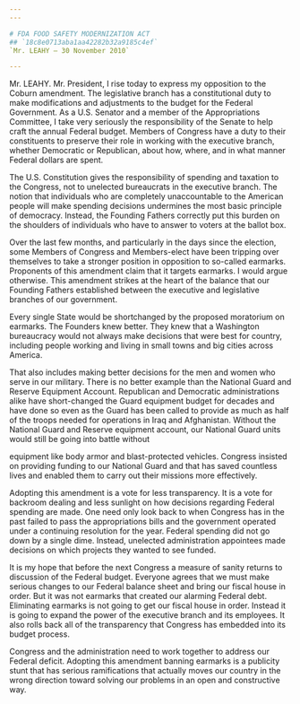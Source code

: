 ```yaml
---
---

# FDA FOOD SAFETY MODERNIZATION ACT
## `18c8e0713aba1aa42282b32a9185c4ef`
`Mr. LEAHY — 30 November 2010`

---
```



Mr. LEAHY. Mr. President, I rise today to express my opposition to 
the Coburn amendment. The legislative branch has a constitutional duty 
to make modifications and adjustments to the budget for the Federal 
Government. As a U.S. Senator and a member of the Appropriations 
Committee, I take very seriously the responsibility of the Senate to 
help craft the annual Federal budget. Members of Congress have a duty 
to their constituents to preserve their role in working with the 
executive branch, whether Democratic or Republican, about how, where, 
and in what manner Federal dollars are spent.

The U.S. Constitution gives the responsibility of spending and 
taxation to the Congress, not to unelected bureaucrats in the executive 
branch. The notion that individuals who are completely unaccountable to 
the American people will make spending decisions undermines the most 
basic principle of democracy. Instead, the Founding Fathers correctly 
put this burden on the shoulders of individuals who have to answer to 
voters at the ballot box.

Over the last few months, and particularly in the days since the 
election, some Members of Congress and Members-elect have been tripping 
over themselves to take a stronger position in opposition to so-called 
earmarks. Proponents of this amendment claim that it targets earmarks. 
I would argue otherwise. This amendment strikes at the heart of the 
balance that our Founding Fathers established between the executive and 
legislative branches of our government.

Every single State would be shortchanged by the proposed moratorium 
on earmarks. The Founders knew better. They knew that a Washington 
bureaucracy would not always make decisions that were best for country, 
including people working and living in small towns and big cities 
across America.

That also includes making better decisions for the men and women who 
serve in our military. There is no better example than the National 
Guard and Reserve Equipment Account. Republican and Democratic 
administrations alike have short-changed the Guard equipment budget for 
decades and have done so even as the Guard has been called to provide 
as much as half of the troops needed for operations in Iraq and 
Afghanistan. Without the National Guard and Reserve equipment account, 
our National Guard units would still be going into battle without


equipment like body armor and blast-protected vehicles. Congress 
insisted on providing funding to our National Guard and that has saved 
countless lives and enabled them to carry out their missions more 
effectively.

Adopting this amendment is a vote for less transparency. It is a vote 
for backroom dealing and less sunlight on how decisions regarding 
Federal spending are made. One need only look back to when Congress has 
in the past failed to pass the appropriations bills and the government 
operated under a continuing resolution for the year. Federal spending 
did not go down by a single dime. Instead, unelected administration 
appointees made decisions on which projects they wanted to see funded.

It is my hope that before the next Congress a measure of sanity 
returns to discussion of the Federal budget. Everyone agrees that we 
must make serious changes to our Federal balance sheet and bring our 
fiscal house in order. But it was not earmarks that created our 
alarming Federal debt. Eliminating earmarks is not going to get our 
fiscal house in order. Instead it is going to expand the power of the 
executive branch and its employees. It also rolls back all of the 
transparency that Congress has embedded into its budget process.

Congress and the administration need to work together to address our 
Federal deficit. Adopting this amendment banning earmarks is a 
publicity stunt that has serious ramifications that actually moves our 
country in the wrong direction toward solving our problems in an open 
and constructive way.